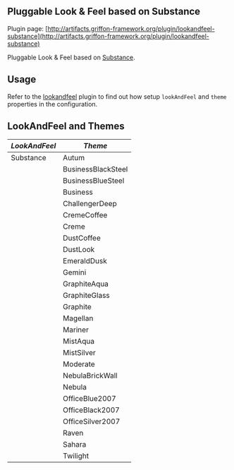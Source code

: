 
Pluggable Look & Feel based on Substance
----------------------------------------

Plugin page: [http://artifacts.griffon-framework.org/plugin/lookandfeel-substance](http://artifacts.griffon-framework.org/plugin/lookandfeel-substance)


Pluggable Look & Feel based on [Substance][1].

Usage
-----

Refer to the [lookandfeel][2] plugin to find out how setup `lookAndFeel` and `theme` properties in the configuration.

LookAndFeel and Themes
----------------------
| *LookAndFeel* | *Theme*            |
| ------------- | ------------------ |
| Substance     | Autum              |
|               | BusinessBlackSteel |
|               | BusinessBlueSteel  |
|               | Business           |
|               | ChallengerDeep     |
|               | CremeCoffee        |
|               | Creme              |
|               | DustCoffee         |
|               | DustLook           |
|               | EmeraldDusk        |
|               | Gemini             |
|               | GraphiteAqua       |
|               | GraphiteGlass      |
|               | Graphite           |
|               | Magellan           |
|               | Mariner            |
|               | MistAqua           |
|               | MistSilver         |
|               | Moderate           |
|               | NebulaBrickWall    |
|               | Nebula             |
|               | OfficeBlue2007     |
|               | OfficeBlack2007    |
|               | OfficeSilver2007   |
|               | Raven              |
|               | Sahara             |
|               | Twilight           |

[1]: http://java.net/projects/substance
[2]: /plugin/lookandfeel


